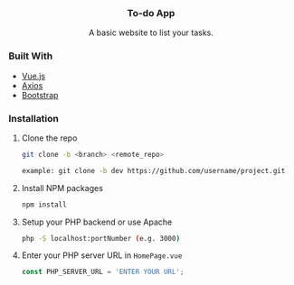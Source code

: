 <div id="top"></div>

<!-- PROJECT LOGO -->
<br />
<div align="center">

<h3 align="center">To-do App</h3>

  <p align="center">
    A basic website to list your tasks.
    <br />
  </p>
</div>

### Built With

* [Vue.js](https://vuejs.org/)
* [Axios](https://github.com/axios/axios)
* [Bootstrap](https://getbootstrap.com)

### Installation

1. Clone the repo
   ```sh
   git clone -b <branch> <remote_repo>
   
   example: git clone -b dev https://github.com/username/project.git
   ```
2. Install NPM packages
   ```sh
   npm install
   ```
3. Setup your PHP backend or use Apache
   ```sh
   php -S localhost:portNumber (e.g. 3000)
   ```
4. Enter your PHP server URL in `HomePage.vue`
   ```js
   const PHP_SERVER_URL = 'ENTER YOUR URL';
   ```
